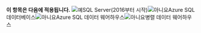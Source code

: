 **이 항목은 다음에 적용됩니다.** ![예](media/yes.png)SQL Server(2016부터 시작)![아니요](media/no.png)Azure SQL 데이터베이스![아니요](media/no.png)Azure SQL 데이터 웨어하우스![아니요](media/no.png)병렬 데이터 웨어하우스

